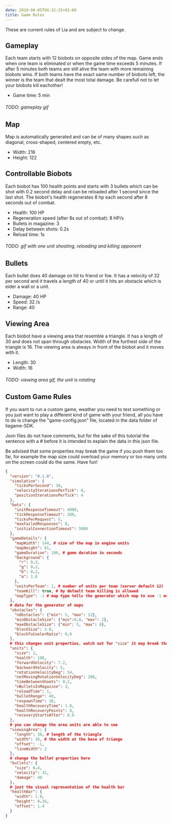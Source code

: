 ```yaml
---
date: 2018-08-05T04:32:25+02:00
title: Game Rules
---
```

These are current rules of Lia and are subject to change.
<!--
TODO add link to legacy rules?
-->

## Gameplay
Each team starts with 12 biobots on opposite sides of the map. Game ends when one team is eliminated or when the game time exceeds 5 minutes. If after 5 minutes both teams are still alive the team with more remaining biobots wins. If both teams have the exact same number of biobots left, the winner is the team that dealt the most total damage. Be carefull not to let your biobots kill eachother!

* Game time: 5 min

###### TODO: gameplay gif

## Map 
Map is automatically generated and can be of many shapes such as diagonal, cross-shaped, centered empty, etc.

* Width: 216
* Height: 122

## Controllable Biobots
Each biobot has 100 health points and starts with 3 bullets which can be shot with 0.2 second delay and can be reloaded after 1 second since the last shot. The biobot's health regenerates 8 hp each second after 8 seconds out of combat.

* Health: 100 HP
* Regeneration speed (after 8s out of combat): 8 HP/s
* Bullets in magazine: 3
* Delay between shots: 0.2s
* Reload time: 1s

###### TODO: gif with one unit shooting, reloading and killing opponent

## Bullets
Each bullet does 40 damage on hit to friend or foe. It has a velocity of 32 per second and it travels a length of 40 or until it hits an obstacle which is eider a wall or a unit.

* Damage: 40 HP
* Speed: 32 /s
* Range: 40

## Viewing Area

Each biobot have a viewing area that resemble a triangle. It has a length of 30 and does not span through obstacles. Width of 
the furthest side of the triangle is 16. The viewing area is always in front of the biobot and it moves with it.

* Length: 30
* Width: 16

###### TODO: viewing area gif, the unit is rotating

## Custom Game Rules

If you want to run a custom game, weather you need to test something or you just want to play a different kind of game with your friend, all you have to do is change the "game-config.json" file, located in the data folder of liagame-SDK.

Json files do not have comments, but for the sake of this tutorial the sentence with a # before it is intended to explain the data in this json file.

Be advised that some properties may break the game if you push them too far, for example the map size could overload your memory or too many units on the screen could do the same. Have fun!
```json
{
  "version": "0.1.0",
  "simulation": {
    "ticksPerSecond": 30, 
    "velocityIterationsPerTick": 6,
    "positionIterationsPerTick": 4
  },
  "bots": {
    "initResponseTimeout": 4000,
    "tickResponseTimeout": 200,
    "ticksPerRequest": 5,
    "maxFailedResponses": 8,
    "initialConnectionTimeout": 5000
  },
  "gameDetails": {
    "mapWidth": 144, # size of the map in engine units
    "mapHeight": 81, 
    "gameDuration": 100, # game duration in seconds
    "background": {
      "r": 0.2,
      "g": 0.2,
      "b": 0.2,
      "a": 1.0
    },
    "unitsPerTeam": 1, # number of units per team (server default 12)
    "teamKill": true, # by default team killing is allowed
    "mapType": -1 # map type tells the generator which map to use -1 means random
  },
  # data for the generator of maps
  "obstacles": {
    "nObstacles": {"min": 5, "max": 12},
    "minObstacleSize": {"min":0.8, "max": 2},
    "maxObstacleSize": {"min": 5, "max": 8},
    "blockSize": 3.0,
    "blockToCoolerRatio": 0.8
  },
  # this changes unit properties, watch out for "size" it may break the game
  "units": {
    "size": 2,
    "health": 100, 
    "forwardVelocity": 7.2,
    "backwardVelocity": 5,
    "rotationVelocityDeg": 54,
    "notMovingRotationVelocityDeg": 108,
    "timeBetweenShoots": 0.2,
    "nBulletsInMagazine": 3,
    "reloadTime": 1,
    "bulletRange": 40,
    "respawnTime": 10,
    "healthRecoveryTime": 1.0,
    "healthRecoveryPoints": 8,
    "recoveryStartsAfter": 8.0
  },
  # you can change the area units are able to see
  "viewingArea": {
    "length": 30, # length of the triangle
    "width": 16, # the width at the base of triange
    "offset": -1,
    "lineWidth": 2
  },
  # change the bullet properties here
  "bullets": {
    "size": 0.4,
    "velocity": 32,
    "damage": 40
  },
  # just the visual representation of the health bar
  "healthBar": {
    "width": 1.8,
    "height": 0.16,
    "offset": 1.4
  }
}
```